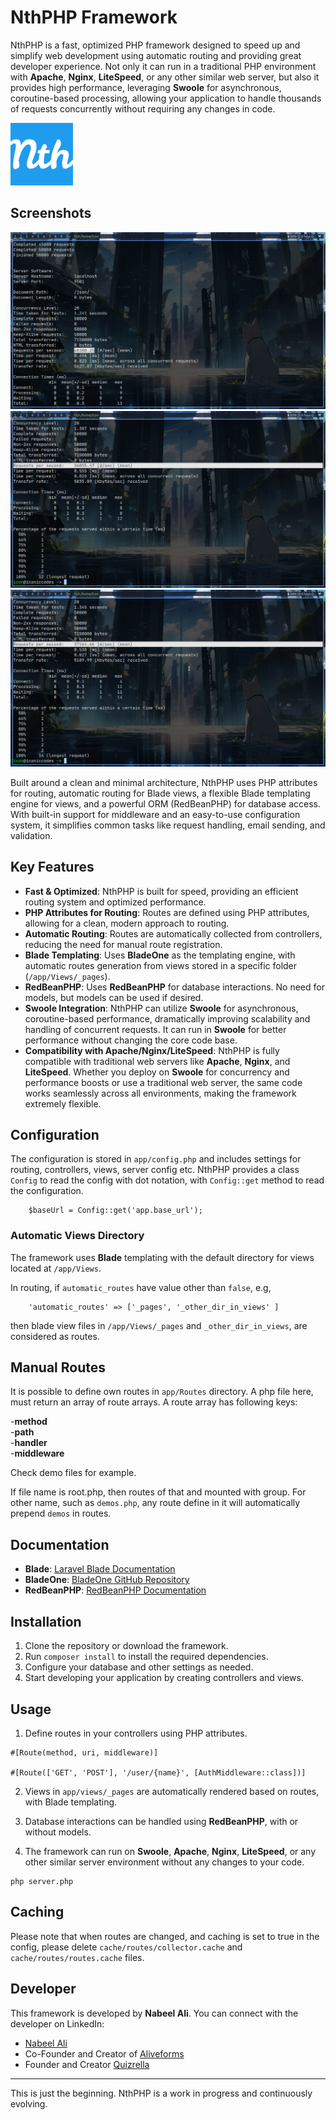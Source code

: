 
# NthPHP Framework


NthPHP is a fast, optimized PHP framework designed to speed up and simplify web development using automatic routing and providing great developer experience. Not only it can run in a traditional PHP environment with **Apache**, **Nginx**, **LiteSpeed**, or any other similar web server, but also it provides high performance, leveraging **Swoole** for asynchronous, coroutine-based processing, allowing your application to handle thousands of requests concurrently without requiring any changes in code.

<img src="public/logo.png" width="100">

## Screenshots

![](screenshots/1.png)
![](screenshots/2.png)
![](screenshots/3.png)



Built around a clean and minimal architecture, NthPHP uses PHP attributes for routing, automatic routing for Blade views, a flexible Blade templating engine for views, and a powerful ORM (RedBeanPHP) for database access. With built-in support for middleware and an easy-to-use configuration system, it simplifies common tasks like request handling, email sending, and validation.

## Key Features

- **Fast & Optimized**: NthPHP is built for speed, providing an efficient routing system and optimized performance.
- **PHP Attributes for Routing**: Routes are defined using PHP attributes, allowing for a clean, modern approach to routing.
- **Automatic Routing**: Routes are automatically collected from controllers, reducing the need for manual route registration.
- **Blade Templating**: Uses **BladeOne** as the templating engine, with automatic routes generation from views stored in a specific folder (`/app/Views/_pages`).
- **RedBeanPHP**: Uses **RedBeanPHP** for database interactions. No need for models, but models can be used if desired.
- **Swoole Integration**: NthPHP can utilize **Swoole** for asynchronous, coroutine-based performance, dramatically improving scalability and handling of concurrent requests. It can run in **Swoole** for better performance without changing the core code base.
- **Compatibility with Apache/Nginx/LiteSpeed**: NthPHP is fully compatible with traditional web servers like **Apache**, **Nginx**, and **LiteSpeed**. Whether you deploy on **Swoole** for concurrency and performance boosts or use a traditional web server, the same code works seamlessly across all environments, making the framework extremely flexible.

## Configuration

The configuration is stored in `app/config.php` and includes settings for routing, controllers, views, server config etc. NthPHP provides a class `Config` to read the config with dot notation, with `Config::get` method to read the configuration.

```
    $baseUrl = Config::get('app.base_url');
```

### Automatic Views Directory

The framework uses **Blade** templating with the default directory for views located at `/app/Views`.

In routing, if `automatic_routes` have value other than `false`, e.g,
```
    'automatic_routes' => ['_pages', '_other_dir_in_views' ]
```
then blade view files in  `/app/Views/_pages` and `_other_dir_in_views`, are considered as routes.

## Manual Routes

It is possible to define own routes in `app/Routes` directory. A php file here, must return an array of route arrays. A route array has following keys:

-**method**  
-**path**  
-**handler**  
-**middleware**  

Check demo files for example.

If file name is root.php, then routes of that and mounted with group. For other name, such as `demos.php`, any route define in it will automatically prepend `demos` in routes. 

## Documentation

- **Blade**: [Laravel Blade Documentation](https://laravel.com/docs/8.x/blade)
- **BladeOne**: [BladeOne GitHub Repository](https://github.com/EFTEC/BladeOne)
- **RedBeanPHP**: [RedBeanPHP Documentation](https://redbeanphp.com/)

## Installation

1. Clone the repository or download the framework.
2. Run `composer install` to install the required dependencies.
3. Configure your database and other settings as needed.
4. Start developing your application by creating controllers and views.

## Usage

1. Define routes in your controllers using PHP attributes.

```
#[Route(method, uri, middleware)]

#[Route(['GET', 'POST'], '/user/{name}', [AuthMiddleware::class])]

```

2. Views in `app/views/_pages` are automatically rendered based on routes, with Blade templating.

3. Database interactions can be handled using **RedBeanPHP**, with or without models.

4. The framework can run on **Swoole**, **Apache**, **Nginx**, **LiteSpeed**, or any other similar server environment without any changes to your code.

```
php server.php
```

## Caching

Please note that when routes are changed, and caching is set to true in the config, please delete `cache/routes/collector.cache` and `cache/routes/routes.cache` files.

## Developer

This framework is developed by **Nabeel Ali**. You can connect with the developer on LinkedIn:

- [Nabeel Ali](https://linkedin.com/in/nabeelalihashmi)
- Co-Founder and Creator of [Aliveforms]('https://aliveforms.com')
- Founder and Creator [Quizrella]('https://quizrella.com')

---

This is just the beginning. NthPHP is a work in progress and continuously evolving.
